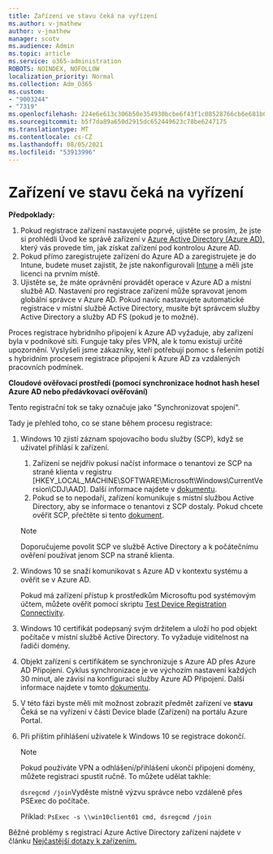 ```yaml
---
title: Zařízení ve stavu čeká na vyřízení
ms.author: v-jmathew
author: v-jmathew
manager: scotv
ms.audience: Admin
ms.topic: article
ms.service: o365-administration
ROBOTS: NOINDEX, NOFOLLOW
localization_priority: Normal
ms.collection: Adm_O365
ms.custom:
- "9003244"
- "7319"
ms.openlocfilehash: 224e6e613c306b50e354930bcbe6f43f1c08528766cb6e681b0e9826b2d55a4d
ms.sourcegitcommit: b5f7da89a650d2915dc652449623c78be6247175
ms.translationtype: MT
ms.contentlocale: cs-CZ
ms.lasthandoff: 08/05/2021
ms.locfileid: "53913996"
---
```

# <a name="device-in-pending-state"></a>Zařízení ve stavu čeká na vyřízení

**Předpoklady:**

1. Pokud registrace zařízení nastavujete poprvé, ujistěte se prosím, že jste si prohlédli Úvod ke správě zařízení v [Azure Active Directory (Azure AD),](https://docs.microsoft.com/azure/active-directory/devices/overview?WT.mc_id=Portal-Microsoft_Azure_Support) který vás provede tím, jak získat zařízení pod kontrolou Azure AD.
2. Pokud přímo zaregistrujete zařízení do Azure AD a zaregistrujete je do Intune, budete [](https://docs.microsoft.com/mem/intune/fundamentals/licenses-assign?WT.mc_id=Portal-Microsoft_Azure_Support) muset zajistit, že jste nakonfigurovali [Intune](https://docs.microsoft.com/mem/intune/enrollment/device-enrollment?WT.mc_id=Portal-Microsoft_Azure_Support) a měli jste licenci na prvním místě.
3. Ujistěte se, že máte oprávnění provádět operace v Azure AD a místní službě AD. Nastavení pro registrace zařízení může spravovat jenom globální správce v Azure AD. Pokud navíc nastavujete automatické registrace v místní službě Active Directory, musíte být správcem služby Active Directory a služby AD FS (pokud je to možné).

Proces registrace hybridního připojení k Azure AD vyžaduje, aby zařízení byla v podnikové síti. Funguje taky přes VPN, ale k tomu existují určité upozornění. Vyslyšeli jsme zákazníky, kteří potřebují pomoc s řešením potíží s hybridním procesem registrace připojení k Azure AD za vzdálených pracovních podmínek.

**Cloudové ověřovací prostředí (pomocí synchronizace hodnot hash hesel Azure AD nebo předávkovací ověřování)**

Tento registrační tok se taky označuje jako "Synchronizovat spojení".

Tady je přehled toho, co se stane během procesu registrace:

1. Windows 10 zjistí záznam spojovacího bodu služby (SCP), když se uživatel přihlásí k zařízení.

    1. Zařízení se nejdřív pokusí načíst informace o tenantovi ze SCP na straně klienta v registru [HKEY_LOCAL_MACHINE\SOFTWARE\Microsoft\Windows\CurrentVersion\CDJ\AAD]. Další informace najdete v [dokumentu](https://docs.microsoft.com/azure/active-directory/devices/hybrid-azuread-join-control).
    1. Pokud se to nepodaří, zařízení komunikuje s místní službou Active Directory, aby se informace o tenantovi z SCP dostaly. Pokud chcete ověřit SCP, přečtěte si tento [dokument](https://docs.microsoft.com/azure/active-directory/devices/hybrid-azuread-join-manual#configure-a-service-connection-point).

    > [!NOTE]
    > Doporučujeme povolit SCP ve službě Active Directory a k počátečnímu ověření používat jenom SCP na straně klienta.

2. Windows 10 se snaží komunikovat s Azure AD v kontextu systému a ověřit se v Azure AD.

    Pokud má zařízení přístup k prostředkům Microsoftu pod systémovým účtem, můžete ověřit pomocí skriptu [Test Device Registration Connectivity](https://gallery.technet.microsoft.com/Test-Device-Registration-3dc944c0).

3. Windows 10 certifikát podepsaný svým držitelem a uloží ho pod objekt počítače v místní službě Active Directory. To vyžaduje viditelnost na řadiči domény.

4. Objekt zařízení s certifikátem se synchronizuje s Azure AD přes Azure AD Připojení. Cyklus synchronizace je ve výchozím nastavení každých 30 minut, ale závisí na konfiguraci služby Azure AD Připojení. Další informace najdete v tomto [dokumentu](https://docs.microsoft.com/azure/active-directory/hybrid/how-to-connect-sync-configure-filtering#organizational-unitbased-filtering).

5. V této fázi byste měli mít možnost zobrazit předmět zařízení ve **stavu** Čeká se na vyřízení v části Device blade (Zařízení) na portálu Azure Portal.

6. Při příštím přihlášení uživatele k Windows 10 se registrace dokončí.

    > [!NOTE]
    > Pokud používáte VPN a odhlášení/přihlášení ukončí připojení domény, můžete registraci spustit ručně. To můžete udělat takhle:
    >
    > `dsregcmd /join`Vyděste místně výzvu správce nebo vzdáleně přes PSExec do počítače.
    >
    > Příklad: `PsExec -s \\win10client01 cmd, dsregcmd /join`

Běžné problémy s registrací Azure Active Directory zařízení najdete v článku [Nejčastější dotazy k zařízením.](https://docs.microsoft.com/azure/active-directory/devices/faq)
